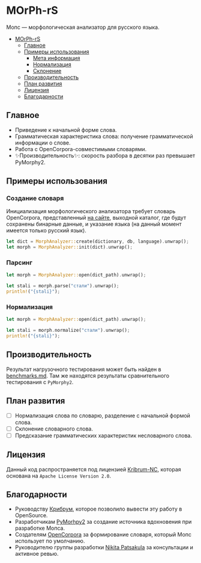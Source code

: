 # MOrPh-rS

Мопс — морфологическая анализатор для русского языка.

- [MOrPh-rS](#morph-rs)
  - [Главное](#главное)
  - [Примеры использования](#примеры-использования)
    - [Мета информация](#мета-информация)
    - [Нормализация](#нормализация)
    - [Склонение](#склонение)
  - [Производительность](#производительность)
  - [План развития](#план-развития)
  - [Лицензия](#лицензия)
  - [Благодарности](#благодарности)

## Главное

* Приведение к начальной форме слова.
* Грамматическая характеристика слова: получение грамматической информации о слове.
* Работа с OpenCorpora-совместимыми словарями.
* ✨Производительность✨: скорость разбора в десятки раз превышает PyMorphy2.

## Примеры использования

### Создание словаря

Инициализация морфологического анализатора требует словарь OpenCorpora, представленный [на сайте](https://opencorpora.org/dict.php),
выходной каталог, где будут сохранены бинарные данные, и указание языка (на данный момент имеется только русский язык).

```rust
let dict = MorphAnalyzer::create(dictionary, db, language).unwrap();
let morph = MorphAnalyzer::init(dict).unwrap();
```

### Парсинг

```rust
let morph = MorphAnalyzer::open(dict_path).unwrap();

let stali = morph.parse("стали").unwrap();
println!("{stali}");
```

### Нормализация

```rust
let morph = MorphAnalyzer::open(dict_path).unwrap();

let stali = morph.normalize("стали").unwrap();
println!("{stali}");
```


## Производительность

Результат нагрузочного тестирования может быть найден в [benchmarks.md](./benches/benchmarks.md).
Там же находятся результаты сравнительного тестирования с `PyMorphy2`.

## План развития

- [ ] Нормализация слова по словарю, разделение с начальной формой слова.
- [ ] Склонение словарного слова.
- [ ] Предсказание грамматических характеристик несловарного слова.

## Лицензия

Данный код распространяется под лицензией [Kribrum-NC](./license.md), которая основана на `Apache License Version 2.0`.

## Благодарности

* Руководству [Крибрум](kribrum.ru), которое позволило вывести эту работу в OpenSource.
* Разработчикам [PyMorhpy2](https://github.com/pymorphy2/pymorphy2) за создание источника вдохновения при разработке Мопса.
* Создателям [OpenCorpora](https://opencorpora.org/) за формирование словаря, который Мопс использует по умолчанию.
* Руководителю группы разработки [Nikita Patsakula](https://github.com/npatsakula) за консультации и активное ревью. 
